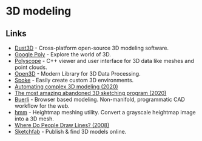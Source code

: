 # 3D modeling

## Links

- [Dust3D](https://github.com/huxingyi/dust3d) - Cross-platform open-source 3D modeling software.
- [Google Poly](https://poly.google.com/) - Explore the world of 3D.
- [Polyscope](https://github.com/nmwsharp/polyscope) - C++ viewer and user interface for 3D data like meshes and point clouds.
- [Open3D](https://github.com/intel-isl/Open3D) - Modern Library for 3D Data Processing.
- [Spoke](https://github.com/mozilla/Spoke) - Easily create custom 3D environments.
- [Automating complex 3D modeling (2020)](https://share-ng.sandia.gov/news/resources/news_releases/3d_modeling/)
- [The most amazing abandoned 3D sketching program (2020)](https://www.youtube.com/watch?v=Sl1I7ZtsJtY)
- [Buerli](https://buerli.io/) - Browser based modeling. Non-manifold, programmatic CAD workflow for the web.
- [hmm](https://github.com/fogleman/hmm) - Heightmap meshing utility. Convert a grayscale heightmap image into a 3D mesh.
- [Where Do People Draw Lines? (2008)](https://gfx.cs.princeton.edu/pubs/Cole_2008_WDP/)
- [Sketchfab](https://sketchfab.com/) - Publish & find 3D models online.
